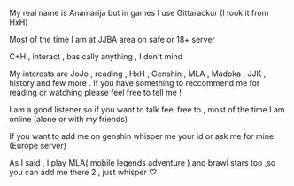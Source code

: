 My real name is Anamarija but in games I use Gittarackur (I took it from HxH)

Most of the time I am at JJBA area on safe or 18+ server

C+H , interact , basically anything , I don't mind

My interests are JoJo , reading , HxH , Genshin , MLA , Madoka , JJK , history and few more . If you have something to reccommend me for reading or watching please feel free to tell me ! 

I am a good listener so if you want to talk feel free to , most of the time I am online (alone or with my friends)

If you want to add me on genshin 
whisper me your id or ask me for mine (Europe server)

As I said , I play MLA( mobile legends adventure ) and brawl stars too ,so you can add me there 2 , just whisper
♡


